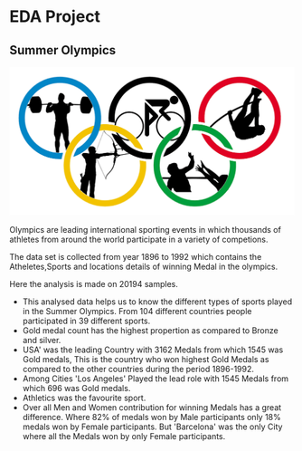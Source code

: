 
# EDA Project

## Summer Olympics

[![summer olympics](https://raw.githubusercontent.com/Lopamudra-mandal/EDA-Project/master/Summer%20Olympics/summer-olympics.png "summer olympics")](https://raw.githubusercontent.com/Lopamudra-mandal/EDA-Project/master/Summer%20Olympics/summer-olympics.png "summer olympics")

Olympics are leading international sporting events in which thousands of athletes from around the world participate in a variety of competions.

The data set is collected from year 1896 to 1992 which contains the Atheletes,Sports and locations details of winning Medal in the olympics.

Here the analysis is made on 20194 samples.
- This analysed data helps us to know the different types of sports played in the Summer Olympics. From 104 different countries people participated in 39 different sports.
- Gold medal count has the highest propertion as compared to Bronze and silver.
- USA' was the leading Country with 3162 Medals from which 1545 was Gold medals, This is the country who won highest Gold Medals as compared to the other countries during the period 1896-1992.
- Among Cities 'Los Angeles' Played the lead role with 1545 Medals from which 696 was Gold medals.
- Athletics was the favourite sport.
- Over all Men and Women contribution for winning Medals has a great difference. Where 82% of medals won by Male participants only 18% medals won by Female participants. But 'Barcelona' was the only City where all the Medals won by only Female participants.

